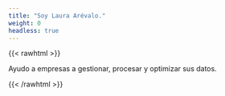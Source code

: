 ```yaml
---
title: "Soy Laura Arévalo."
weight: 0
headless: true
---
```

{{< rawhtml >}}
<br>
<p>
    Ayudo a empresas a gestionar, procesar y optimizar sus datos. 
</p>
{{< /rawhtml >}}





